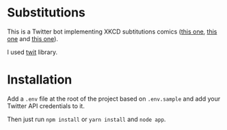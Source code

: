 # Substitutions

This is a Twitter bot implementing XKCD subtitutions comics ([this one](http://xkcd.com/1288/), [this one](https://xkcd.com/1625/) and [this one](https://xkcd.com/1679/)).

I used [twit](https://github.com/ttezel/twit) library.

# Installation

Add a `.env` file at the root of the project based on `.env.sample` and add your Twitter API credentials to it.

Then just run `npm install` or `yarn install` and `node app`.
